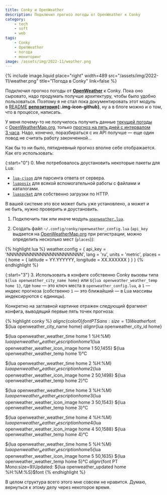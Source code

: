 ```yaml
---
title: Conky и OpenWeather
description: Подключил прогноз погоды от OpenWeather к Conky
category: 
    - tech
    - soft
    - web
tags:
    - Conky
    - OpenWeather
    - погода
    - мониторинг
image: /assets/img/2022-11/weather.png
---
```

{% include image.liquid place="right" width=489 src="/assets/img/2022-11/weather.png" title="Погода в Conky" link=false %}

Подключил прогноз погоды от **[OpenWeather][ow]** к Conky. Пока оно сыровато, надо продумать получше архитектуру, чтобы было удобно
пользоваться. Поэтому я не стал пока документировать этот модуль в [README][readme] **[репозитория][repo]{:.img-icon-github}**,
ну а в блоге можно и о том, что в процессе, написать.

У меня почему-то не получилось получить данные [текущей погоды][cur] с [OpenWeatherMap.org][ow], только [прогноз на пять дней с интервалом
3 часа][five]. Надо, конечно, поразбираться с их API получше — еще один повод не считать работу законченной...

Как бы то ни было, пятидневный прогноз вполне себе отображается. Как его использовать:

{:start="0"}
0. Мне потребовалось доустановить некоторые пакеты для Lua:

   * [`lua-cjson`][cjson] для парсинга ответа от сервера.
   * [`luaposix`][posix] для всякой вспомогательной работы с файлами и каталогами.
   * [`luasocket`][socket] для собственно загрузки по HTTP.

   В вашей системе это все может быть уже установлено, а может и не быть, нужно проверить и доустановить.

<!--more-->

1. Подключить так или иначе модуль [`openweather.lua`][module].

2. Создать файл `~/.config/conky/openweather_config.lua` (`api_key` выдается на [OpenWeatherMap.org][ow] при регистрации, можно определить 
   несколько мест (`places`)):

{% highlight lua %}
weather.config = {
    api_key = 'NNNNNNNNNNNNNNNNNNNNNNN',
    lang = 'ru',
    units = 'metric',
    places = {
        home = {
            latitude = YY.YYYYYY,
            longitude = XX.XXXXXX
        }
    }
}
{% endhighlight %}

{:start="3"}
3. Использовать в конфиге собственно Conky вызовы типа `${lua openweather_city_name home}` или `${lua openweather_weather_temp home 1}`,
   где `home` — это ключ места в `openweather_config.lua`, а `1` — индекс прогноза (собственно `1` — это ближайший — в Lua массивы индексируются
   с единицы).

   Конкретно на заглавной картинке отражен следующий фрагмент конфига, выводящий первые пять точек прогноза:

{% highlight conky %}
$alignc${color0}${font PT Sans:size=13}Weather$font
${lua openweather_city_name home} $alignr${lua openweather_city_id home}

${lua openweather_weather_time home 1 %H:%M}         ${lua openweather_weather_description home 1}${lua openweather_weather_icon_image home 1 50,1455}
                  ${lua openweather_weather_temp home 1}°C

${lua openweather_weather_time home 2 %H:%M}         ${lua openweather_weather_description home 2}${lua openweather_weather_icon_image home 2 50,1498}
                  ${lua openweather_weather_temp home 2}°C

${lua openweather_weather_time home 3 %H:%M}         ${lua openweather_weather_description home 3}${lua openweather_weather_icon_image home 3 50,1543}
                  ${lua openweather_weather_temp home 3}°C

${lua openweather_weather_time home 4 %H:%M}         ${lua openweather_weather_description home 4}${lua openweather_weather_icon_image home 4 50,1588}
                  ${lua openweather_weather_temp home 4}°C

${lua openweather_weather_time home 5 %H:%M}         ${lua openweather_weather_description home 5}${lua openweather_weather_icon_image home 5 50,1635}
                  ${lua openweather_weather_temp home 5}°C
${alignr}${font PT Mono:size=9}Updated: ${lua openweather_updated home %H:%M:%S}$font
{% endhighlight %}

В целом структура всего этого мне совсем не нравится. Думаю, вернуться к этому делу через некоторое время.

[ow]: https://openweathermap.org/
[repo]: https://github.com/shikhalev/conky
[readme]: https://github.com/shikhalev/conky/blob/main/README.md
[cur]: https://openweathermap.org/current
[five]: https://openweathermap.org/forecast5
[cjson]: https://github.com/openresty/lua-cjson
[posix]: https://github.com/luaposix/luaposix
[socket]: https://github.com/lunarmodules/luasocket
[module]: https://github.com/shikhalev/conky/blob/main/lua/openweather.lua
